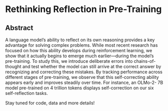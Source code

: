 # Rethinking Reflection in Pre-Training

## Abstract
A language model’s ability to reflect on its own reasoning provides a key advantage for solving
complex problems. While most recent research has focused on how this ability develops during
reinforcement learning, we show that it actually begins to emerge much earlier—during the
model’s pre-training. To study this, we introduce deliberate errors into chains-of-thought and
test whether the model can still arrive at the correct answer by recognizing and correcting these
mistakes. By tracking performance across different stages of pre-training, we observe that this
self-correcting ability appears early and improves steadily over time. For instance, an OLMo-2-
7B model pre-trained on 4 trillion tokens displays self-correction on our six self-reflection
tasks.


Stay tuned for code, data and more details!

